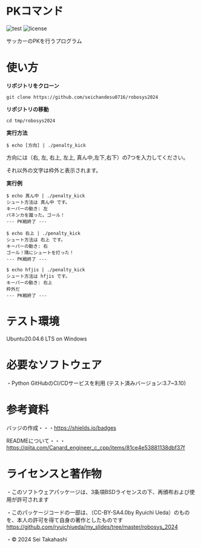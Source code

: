 # PKコマンド
![test](https://github.com/seichandesu0716/robosys2024/actions/workflows/test.yml/badge.svg)
![license](https://img.shields.io/badge/license-BSD--3--Clause-green?style=flat)

サッカーのPKを行うプログラム

# 使い方
**リポジトリをクローン**
~~~
git clone https://github.com/seichandesu0716/robosys2024
~~~
**リポジトリの移動**
~~~
cd tmp/robosys2024
~~~
**実行方法**
~~~
$ echo [方向] | ./penalty_kick
~~~
方向には（右, 左, 右上, 左上, 真ん中,左下,右下）の7つを入力してください。

それ以外の文字は枠外と表示されます。

**実行例**
~~~
$ echo 真ん中 | ./penalty_kick
シュート方法は 真ん中 です。
キーパーの動き: 左
パネンカを蹴った。ゴール！
--- PK戦終了 ---
~~~
~~~
$ echo 右上 | ./penalty_kick
シュート方法は 右上 です。
キーパーの動き: 右
ゴール！隅にシュートを打った！
--- PK戦終了 ---
~~~
~~~
$ echo hfjis | ./penalty_kick
シュート方法は hfjis です。
キーパーの動き: 右上
枠外だ
--- PK戦終了 ---
~~~

# テスト環境
Ubuntu20.04.6 LTS on Windows
# 必要なソフトウェア
・Python
GitHubのCI/CDサービスを利用 (テスト済みバージョン:3.7~3.10)

# 参考資料

バッジの作成・・・https://shields.io/badges

READMEについて・・・https://qiita.com/Canard_engineer_c_cpp/items/81ce4e53881138dbf37f

# ライセンスと著作物
・このソフトウェアパッケージは、3条項BSDライセンスの下、再頒布および使用が許可されます

・このパッケージコードの一部は、（CC-BY-SA4.0by Ryuichi Ueda）のものを、本人の許可を得て自身の著作としたものです
　https://github.com/ryuichiueda/my_slides/tree/master/robosys_2024

・© 2024 Sei Takahashi
